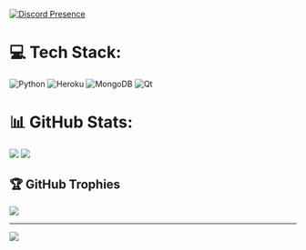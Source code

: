 [![Discord Presence](https://lanyard.cnrad.dev/api/184889853102653440?borderRadius=10px&idleMessage=Nenhuma%20atividade)](https://discord.com/users/609733389624410122)

# 💻 Tech Stack:
![Python](https://img.shields.io/badge/python-3670A0?style=for-the-badge&logo=python&logoColor=ffdd54) ![Heroku](https://img.shields.io/badge/heroku-%23430098.svg?style=for-the-badge&logo=heroku&logoColor=white) ![MongoDB](https://img.shields.io/badge/MongoDB-%234ea94b.svg?style=for-the-badge&logo=mongodb&logoColor=white) ![Qt](https://img.shields.io/badge/Qt-%23217346.svg?style=for-the-badge&logo=Qt&logoColor=white)
# 📊 GitHub Stats:
![](https://github-readme-stats.vercel.app/api?username=zWesh&theme=omni&hide_border=false&include_all_commits=true&count_private=false) 
![](https://github-readme-stats.vercel.app/api/top-langs/?username=zWesh&theme=omni&hide_border=false&include_all_commits=true&count_private=false&layout=compact)

## 🏆 GitHub Trophies
![](https://github-profile-trophy.vercel.app/?username=zWesh&theme=radical&no-frame=false&no-bg=true&margin-w=4)

---
[![](https://visitcount.itsvg.in/api?id=zWesh&icon=5&color=1)](https://visitcount.itsvg.in)

<!-- Proudly created with GPRM ( https://gprm.itsvg.in ) -->
